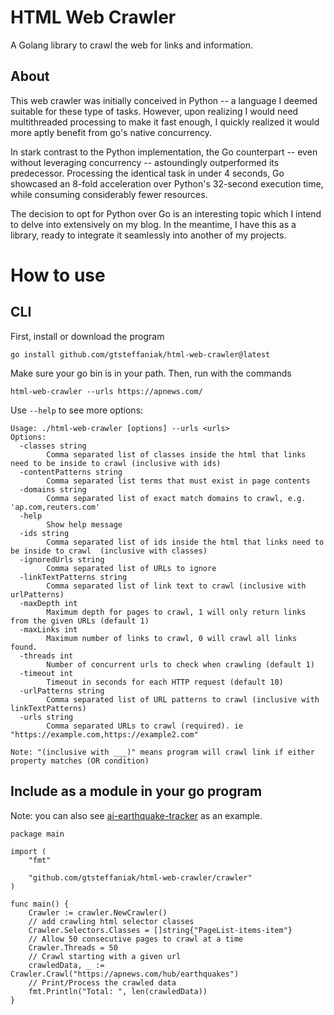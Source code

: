 # HTML Web Crawler

A Golang library to crawl the web for links and information.

## About

This web crawler was initially conceived in Python -- a language I deemed suitable for these type of tasks. However, upon realizing I would need multithreaded processing to make it fast enough, I quickly realized it would more aptly benefit from go's native concurrency.

In stark contrast to the Python implementation, the Go counterpart -- even without leveraging concurrency -- astoundingly outperformed its predecessor. Processing the identical task in under 4 seconds, Go showcased an 8-fold acceleration over Python's 32-second execution time, while consuming considerably fewer resources.

The decision to opt for Python over Go is an interesting topic which I intend to delve into extensively on my blog. In the meantime, I have this as a library, ready to integrate it seamlessly into another of my projects.

# How to use

## CLI

First, install or download the program
```
go install github.com/gtsteffaniak/html-web-crawler@latest
```

Make sure your go bin is in your path. Then, run with the commands
```
html-web-crawler --urls https://apnews.com/
```

Use `--help` to see more options:

```
Usage: ./html-web-crawler [options] --urls <urls>
Options:
  -classes string
        Comma separated list of classes inside the html that links need to be inside to crawl (inclusive with ids)
  -contentPatterns string
        Comma separated list terms that must exist in page contents
  -domains string
        Comma separated list of exact match domains to crawl, e.g. 'ap.com,reuters.com'
  -help
        Show help message
  -ids string
        Comma separated list of ids inside the html that links need to be inside to crawl  (inclusive with classes)
  -ignoredUrls string
        Comma separated list of URLs to ignore
  -linkTextPatterns string
        Comma separated list of link text to crawl (inclusive with urlPatterns)
  -maxDepth int
        Maximum depth for pages to crawl, 1 will only return links from the given URLs (default 1)
  -maxLinks int
        Maximum number of links to crawl, 0 will crawl all links found.
  -threads int
        Number of concurrent urls to check when crawling (default 1)
  -timeout int
        Timeout in seconds for each HTTP request (default 10)
  -urlPatterns string
        Comma separated list of URL patterns to crawl (inclusive with linkTextPatterns)
  -urls string
        Comma separated URLs to crawl (required). ie "https://example.com,https://example2.com"

Note: "(inclusive with ___)" means program will crawl link if either property matches (OR condition)
```

## Include as a module in your go program

Note: you can also see [ai-earthquake-tracker](https://github.com/gtsteffaniak/ai-earthquake-tracker) as an example.

```
package main

import (
	"fmt"

	"github.com/gtsteffaniak/html-web-crawler/crawler"
)

func main() {
	Crawler := crawler.NewCrawler()
	// add crawling html selector classes
	Crawler.Selectors.Classes = []string{"PageList-items-item"}
	// Allow 50 consecutive pages to crawl at a time
	Crawler.Threads = 50
	// Crawl starting with a given url
	crawledData, _ := Crawler.Crawl("https://apnews.com/hub/earthquakes")
	// Print/Process the crawled data
	fmt.Println("Total: ", len(crawledData))
}
```
